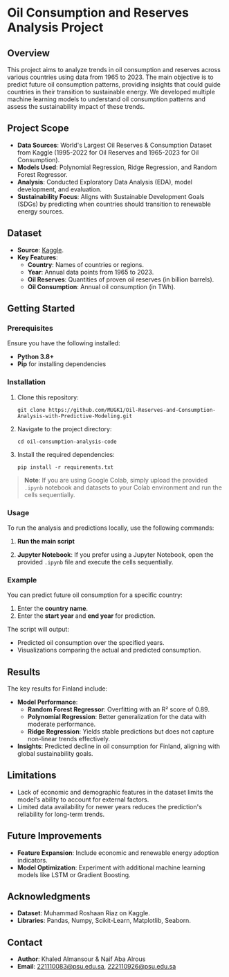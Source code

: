 # Oil Consumption and Reserves Analysis Project

## Overview
This project aims to analyze trends in oil consumption and reserves across various countries using data from 1965 to 2023. The main objective is to predict future oil consumption patterns, providing insights that could guide countries in their transition to sustainable energy. We developed multiple machine learning models to understand oil consumption patterns and assess the sustainability impact of these trends.

## Project Scope
- **Data Sources**: World's Largest Oil Reserves & Consumption Dataset from Kaggle (1995-2022 for Oil Reserves and 1965-2023 for Oil Consumption).
- **Models Used**: Polynomial Regression, Ridge Regression, and Random Forest Regressor.
- **Analysis**: Conducted Exploratory Data Analysis (EDA), model development, and evaluation.
- **Sustainability Focus**: Aligns with Sustainable Development Goals (SDGs) by predicting when countries should transition to renewable energy sources.

## Dataset
- **Source**: [Kaggle](https://www.kaggle.com/datasets/muhammadroshaanriaz/oil-reserves-and-consumption-from-1995-to-2022).
- **Key Features**:
  - **Country**: Names of countries or regions.
  - **Year**: Annual data points from 1965 to 2023.
  - **Oil Reserves**: Quantities of proven oil reserves (in billion barrels).
  - **Oil Consumption**: Annual oil consumption (in TWh).

## Getting Started
### Prerequisites
Ensure you have the following installed:
- **Python 3.8+**
- **Pip** for installing dependencies

### Installation
1. Clone this repository:
   ```
   git clone https://github.com/MUGK1/Oil-Reserves-and-Consumption-Analysis-with-Predictive-Modeling.git
   ```
2. Navigate to the project directory:
   ```
   cd oil-consumption-analysis-code
   ```
3. Install the required dependencies:
   ```
   pip install -r requirements.txt
   ```

> **Note**: If you are using Google Colab, simply upload the provided `.ipynb` notebook and datasets to your Colab environment and run the cells sequentially.

### Usage
To run the analysis and predictions locally, use the following commands:
1. **Run the main script**
  
2. **Jupyter Notebook**: If you prefer using a Jupyter Notebook, open the provided `.ipynb` file and execute the cells sequentially.

### Example
You can predict future oil consumption for a specific country:
1. Enter the **country name**.
2. Enter the **start year** and **end year** for prediction.

The script will output:
- Predicted oil consumption over the specified years.
- Visualizations comparing the actual and predicted consumption.


## Results
The key results for Finland include:
- **Model Performance**:
  - **Random Forest Regressor**: Overfitting with an R² score of 0.89.
  - **Polynomial Regression**: Better generalization for the data with moderate performance.
  - **Ridge Regression**: Yields stable predictions but does not capture non-linear trends effectively.
- **Insights**: Predicted decline in oil consumption for Finland, aligning with global sustainability goals.

## Limitations
- Lack of economic and demographic features in the dataset limits the model's ability to account for external factors.
- Limited data availability for newer years reduces the prediction's reliability for long-term trends.

## Future Improvements
- **Feature Expansion**: Include economic and renewable energy adoption indicators.
- **Model Optimization**: Experiment with additional machine learning models like LSTM or Gradient Boosting.

## Acknowledgments
- **Dataset**: Muhammad Roshaan Riaz on Kaggle.
- **Libraries**: Pandas, Numpy, Scikit-Learn, Matplotlib, Seaborn.

## Contact
- **Author**: Khaled Almansour & Naif Aba Alrous
- **Email**: 221110083@psu.edu.sa, 222110926@psu.edu.sa

